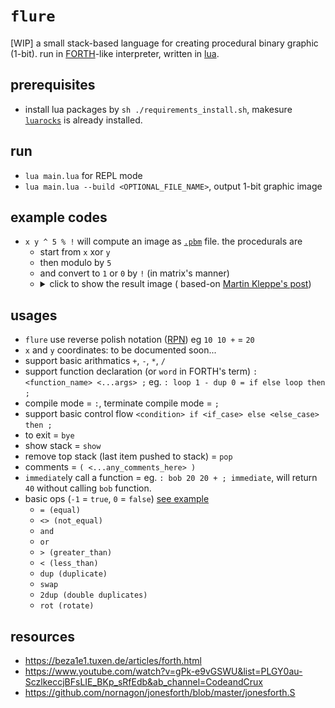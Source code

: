 # `flure`

[WIP] a small stack-based language for creating procedural binary graphic (1-bit). run in [FORTH](https://www.forth.com/forth/)-like interpreter, written in [lua](https://www.lua.org/).

## prerequisites
- install lua packages by `sh ./requirements_install.sh`, makesure [`luarocks`](https://luarocks.org/) is already installed. 

## run
- `lua main.lua` for REPL mode
- `lua main.lua --build <OPTIONAL_FILE_NAME>`, output 1-bit graphic image

## example codes
- `x y ^ 5 % !` will compute an image as [`.pbm`](https://oceancolor.gsfc.nasa.gov/staff/norman/seawifs_image_cookbook/faux_shuttle/pbm.html) file. the procedurals are
  - start from `x` xor `y` 
  - then modulo by `5` 
  - and convert to `1` or `0` by `!` (in matrix's manner)
  - <details><summary>click to show the result image ( based-on <a href="https://twitter.com/aemkei/status/1378106731386040322">Martin Kleppe's post</a>)</summary><img alt="00" src="example_img.png"></details>

## usages
- `flure` use reverse polish notation ([RPN](https://mathworld.wolfram.com/ReversePolishNotation.html)) eg `10 10 +` = `20`
- `x` and `y` coordinates: to be documented soon...
- support basic arithmatics `+`, `-`, `*`, `/`
- support function declaration (or `word` in FORTH's term) `: <function_name> <...args> ;` eg. `: loop 1 - dup 0 = if else loop then ;`
- compile mode = `:`, terminate compile mode = `;`
- support basic control flow `<condition> if <if_case> else <else_case> then ;`
- to exit = `bye`
- show stack = `show`
- remove top stack (last item pushed to stack) = `pop`
- comments = `( <...any_comments_here> )`
- `immediate`ly call a function = eg. `: bob 20 20 + ; immediate`, will return `40` without calling `bob` function.
- basic ops (`-1` = `true`, `0` = `false`) [see example](./docs/example)
  - `= (equal)`
  - `<> (not_equal)`
  - `and`
  - `or`
  - `> (greater_than)`
  - `< (less_than)`
  - `dup (duplicate)`
  - `swap`
  - `2dup (double duplicates)`
  - `rot (rotate)`


## resources
- https://beza1e1.tuxen.de/articles/forth.html
- https://www.youtube.com/watch?v=gPk-e9vGSWU&list=PLGY0au-SczlkeccjBFsLIE_BKp_sRfEdb&ab_channel=CodeandCrux
- https://github.com/nornagon/jonesforth/blob/master/jonesforth.S
